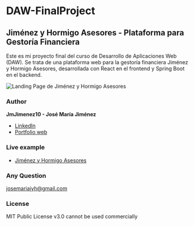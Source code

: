 # DAW-FinalProject

## Jiménez y Hormigo Asesores - Plataforma para Gestoría Financiera
 
Este es mi proyecto final del curso de Desarrollo de Aplicaciones Web (DAW). Se trata de una plataforma web para la gestoría financiera Jiménez y Hormigo Asesores, desarrollada con React en el frontend y Spring Boot en el backend.

![Landing Page de Jiménez y Hormigo Asesores](https://github.com/JmJimenez10/DAW-Proyecto/assets/112786043/f241b544-4463-4138-a91a-14ca24b50398)

### Author
**JmJimenez10 - José María Jiménez**

* [LinkedIn](www.linkedin.com/in/jmjimenez10)
* [Portfolio web](https://jmjimenez.dev/)

### Live example
- [Jiménez y Hormigo Asesores](https://jimenezyhormigo.com/)

### Any Question
josemariajyh@gmail.com

### License
MIT Public License v3.0
cannot be used commercially
